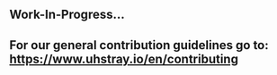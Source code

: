 ## Work-In-Progress...

## For our general contribution guidelines go to: https://www.uhstray.io/en/contributing